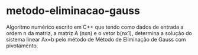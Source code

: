 # metodo-eliminacao-gauss
Algoritmo numérico escrito em C++ que tendo como dados de entrada a ordem n da matriz, a matriz A (nxn) e o vetor b(nx1), determina a solução do sistema linear Ax=b pelo método de Método de Eliminação de Gauss com pivotamento.

